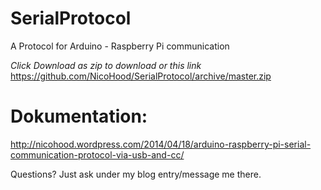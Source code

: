 SerialProtocol
==============

A Protocol for Arduino - Raspberry Pi communication

*Click Download as zip to download or this link*
https://github.com/NicoHood/SerialProtocol/archive/master.zip

Dokumentation:
==============
http://nicohood.wordpress.com/2014/04/18/arduino-raspberry-pi-serial-communication-protocol-via-usb-and-cc/

Questions? Just ask under my blog entry/message me there.

